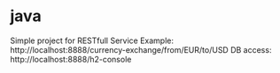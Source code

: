 # java
Simple project for RESTfull Service
Example:
http://localhost:8888/currency-exchange/from/EUR/to/USD
DB access:
http://localhost:8888/h2-console
